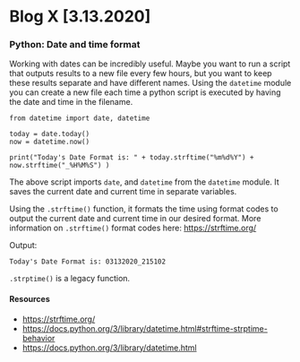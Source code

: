 # Blog X [3.13.2020]

### Python: Date and time format

Working with dates can be incredibly useful. Maybe you want to run a script that outputs results to a new file every few hours, but you want to keep these results separate and have different names. Using the ```datetime``` module you can create a new file each time a python script is executed by having the date and time in the filename. 

```
from datetime import date, datetime

today = date.today()
now = datetime.now()

print("Today's Date Format is: " + today.strftime("%m%d%Y") + now.strftime("_%H%M%S") )
```
The above script imports ```date```, and ```datetime``` from the ```datetime``` module. It saves the current date and current time in separate variables.

Using the ```.strftime()``` function, it formats the time using format codes to output the current date and current time in our desired format. More information on ```.strftime()``` format codes here: https://strftime.org/

Output:
```
Today's Date Format is: 03132020_215102
```
```.strptime()``` is a legacy function.

#### Resources
- https://strftime.org/
- https://docs.python.org/3/library/datetime.html#strftime-strptime-behavior
- https://docs.python.org/3/library/datetime.html
